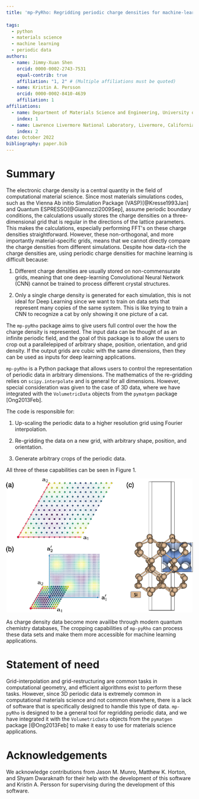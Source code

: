```yaml
---
title: 'mp-PyRho: Regridding periodic charge densities for machine-learning applications'

tags:
  - python
  - materials science
  - machine learning
  - periodic data
authors:
  - name: Jimmy-Xuan Shen
    orcid: 0000-0002-2743-7531
    equal-contrib: true
    affiliation: "1, 2" # (Multiple affiliations must be quoted)
  - name: Kristin A. Persson
    orcid: 0000-0002-8410-4639
    affiliation: 1
affiliations:
  - name: Department of Materials Science and Engineering, University of California, Berkeley, Berkeley, California 94720, United States
    index: 1
  - name: Lawrence Livermore National Laboratory, Livermore, California 94550, United States
    index: 2
date: October 2022
bibliography: paper.bib
---
```


# Summary

The electronic charge density is a central quantity in the field of computational material science.
Since most materials simulations codes, such as the Vienna Ab initio Simulation Package (VASP)[@Kresse1993Jan] and Quantum ESPRESSO[@Giannozzi2009Sep], assume periodic boundary conditions, the calculations usually stores the charge densities on a three-dimensional grid that is regular in the directions of the lattice parameters.
This makes the calculations, especially performing FFT's on these charge densities straightforward.
However, these non-orthogonal, and more importantly material-specific grids, means that we cannot directly compare the charge densities from different simulations.
Despite how data-rich the charge densities are, using periodic charge densities for machine learning is difficult because:

1. Different charge densities are usually stored on non-commensurate grids, meaning that one deep-learning Convolutional Neural Network (CNN) cannot be trained to process different crystal structures.

2. Only a single charge density is generated for each simulation, this is not ideal for Deep Learning since we want to train on data sets that represent many copies of the same system.  This is like trying to train a CNN to recognize a cat by only showing it one picture of a cat.

The `mp-pyRho` package aims to give users full control over the how the charge density is represented.
The input data can be thought of as an infinite periodic field, and the goal of this package is to allow the users to crop out a parallelepiped of arbitrary shape, position, orientation, and grid density.
If the output grids are cubic with the same dimensions, then they can be used as inputs for deep learning applications.

`mp-pyRho` is a Python package that allows users to control the representation of periodic data in arbitrary dimensions.
The mathematics of the re-gridding relies on `scipy.interpolate` and is general for all dimensions.
However, special consideration was given to the case of 3D data, where we have integrated with the `VolumetricData` objects from the `pymatgen` package [Ong2013Feb].

The code is responsible for:
1. Up-scaling the periodic data to a higher resolution grid using Fourier interpolation.

2. Re-gridding the data on a new grid, with arbitrary shape, position, and orientation.

3. Generate arbitrary crops of the periodic data.

All three of these capabilities can be seen in Figure 1.

![Figure 1. (a) Demonstration of Fourier interpolation of a 2D periodic field. (b) Demonstration of regridding on a 2D periodic field. (c) Demonstration of cropping of a 3D periodic field.](fig1.png)

As charge density data become more availibe through modern quantum chemistry databases, The cropping capabilities of `mp-pyRho` can process these data sets and make them more accessible for machine learning applications.


# Statement of need

Grid-interpolation and grid-restructuring are common tasks in computational geometry, and efficient algorithms exist to perform these tasks.
However, since 3D periodic data is extremely common in computational materials science and not common elsewhere, there is a lack of software that is specifically designed to handle this type of data.
`mp-pyRho` is designed to be a general tool for regridding periodic data, and we have integrated it with the `VolumetricData` objects from the `pymatgen` package [@Ong2013Feb] to make it easy to use for materials science applications.

# Acknowledgements

We acknowledge contributions from Jason M. Munro, Matthew K. Horton, and Shyam Dwaraknath for their help with the development of this software and Kristin A. Persson for supervising during the development of this software.
